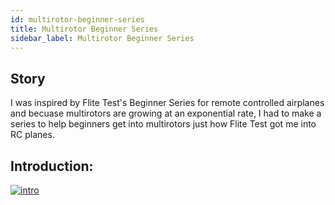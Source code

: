 ```yaml
---
id: multirotor-beginner-series
title: Multirotor Beginner Series
sidebar_label: Multirotor Beginner Series
---
```


## Story

I was inspired by Flite Test's Beginner Series for remote controlled airplanes and becuase multirotors are growing at an exponential rate, I had to make a series to help beginners get into multirotors just how Flite Test got me into RC planes. 

## Introduction:

[![intro](assets/tutorials/multirotor-beginner-series/intro.jpg)](https://www.youtube.com/watch?v=S6BasK2hLYc)





